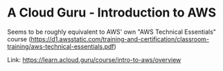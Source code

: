 # A Cloud Guru - Introduction to AWS
Seems to be roughly equivalent to AWS' own "AWS Technical Essentials" course
(https://d1.awsstatic.com/training-and-certification/classroom-training/aws-technical-essentials.pdf)

Link: https://learn.acloud.guru/course/intro-to-aws/overview
